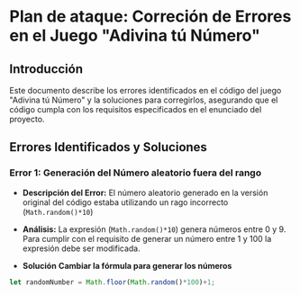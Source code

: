 # Plan de ataque: Correción de Errores en el Juego "Adivina tú Número"

## Introducción
Este documento describe los errores identificados en el código del juego "Adivina tú Número" y la soluciones para corregirlos, asegurando que el código cumpla con los requisitos especificados en el enunciado del proyecto.

## Errores Identificados y Soluciones

### Error 1: Generación del Número aleatorio fuera del rango
- **Descripción del Error:**
El número aleatorio generado en la versión original del código estaba utilizando un rago incorrecto (`Math.random()*10`)

- **Análisis:**
La expresión (`Math.random()*10`) genera números entre 0 y 9. Para cumplir con el requisito de generar un número entre 1 y 100 la expresión debe ser modificada.

- **Solución**
**Cambiar la fórmula para generar los números**
```javascript
let randomNumber = Math.floor(Math.random()*100)+1;
```
